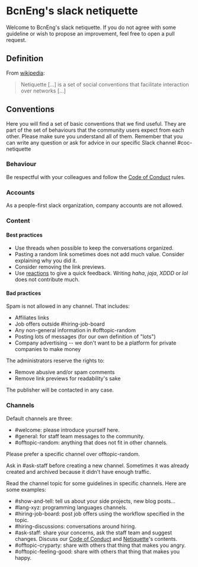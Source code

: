 # BcnEng's slack netiquette

Welcome to BcnEng's slack netiquette. If you do not agree with some guideline or wish to propose an improvement, feel free to open a pull request.

## Definition

From [wikipedia](https://en.wikipedia.org/wiki/Etiquette_in_technology#Netiquette):

> Netiquette [...] is a set of social conventions that facilitate interaction over networks [...]

## Conventions

Here you will find a set of basic conventions that we find useful. They are part of the set of behaviours that the community users expect from each other. Please make sure you understand all of them. Remember that you can write any question or ask for advice in our specific Slack channel #coc-netiquette

### Behaviour

Be respectful with your colleagues and follow the [Code of Conduct](/coc/) rules.

### Accounts

As a people-first slack organization, company accounts are not allowed.

### Content

#### Best practices

- Use threads when possible to keep the conversations organized.
- Pasting a random link sometimes does not add much value. Consider explaining why you did it.
- Consider removing the link previews.
- Use [reactions](https://slack.com/intl/en-es/help/articles/202931348-Use-emoji-and-reactions) to give a quick feedback. Writing _haha_, _jaja_, _XDDD_ or _lol_ does not contribute much.

#### Bad practices

Spam is not allowed in any channel. That includes:

- Affiliates links
- Job offers outside #hiring-job-board
- Any non-general information in #offtopic-random
- Posting lots of messages (for our own definition of "lots")
- Company advertising -- we don't want to be a platform for private companies to make money 

The administrators reserve the rights to:
- Remove abusive and/or spam comments
- Remove link previews for readability's sake

The publisher will be contacted in any case.

### Channels

Default channels are three:

- #welcome: please introduce yourself here.
- #general: for staff team messages to the community.
- #offtopic-random: anything that does not fit in other channels.

Please prefer a specific channel over offtopic-random.

Ask in #ask-staff before creating a new channel. Sometimes it was already created and archived because it didn't have enough traffic.

Read the channel topic for some guidelines in specific channels. Here are some examples:

- #show-and-tell: tell us about your side projects, new blog posts...
- #lang-xyz: programming languages channels.
- #hiring-job-board: post job offers using the workflow specified in the topic.
- #hiring-discussions: conversations around hiring.
- #ask-staff: share your concerns, ask the staff team and suggest changes. Discuss our [Code of Conduct](/coc/) and [Netiquette](#bcnengs-slack-netiquette)'s contents.
- #offtopic-cryparty: share with others that thing that makes you angry.
- #offtopic-feeling-good: share with others that thing that makes you happy.
